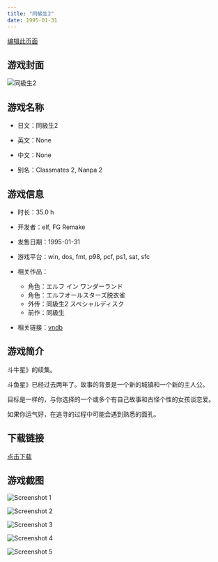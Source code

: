 ```yaml
---
title: "同級生2"
date: 1995-01-31
---
```

[编辑此页面](https://github.com/ACG-3/ADV3-source/blob/main/source/_posts/games/%E5%90%8C%E7%B4%9A%E7%94%9F2.md)

## 游戏封面

![同級生2](https%3A//pan.timero.xyz/onedrive/img_lib_001/%E5%90%8C%E7%B4%9A%E7%94%9F2_cover.avif)


## 游戏名称

- 日文：同級生2
- 英文：None
- 中文：None

- 别名：Classmates 2, Nanpa 2


## 游戏信息

- 时长：35.0 h
- 开发者：elf, FG Remake
- 发售日期：1995-01-31
- 游戏平台：win, dos, fmt, p98, pcf, ps1, sat, sfc
- 相关作品：
   - 角色：エルフ イン ワンダーランド
   - 角色：エルフオールスターズ脱衣雀
   - 外传：同級生2 スペシャルディスク
   - 前作：同級生

- 相关链接：[vndb](https://vndb.org/v2337)


## 游戏简介

斗牛星》的续集。

斗鱼星》已经过去两年了。故事的背景是一个新的城镇和一个新的主人公。

目标是一样的，与你选择的一个或多个有自己故事和古怪个性的女孩谈恋爱。


如果你运气好，在追寻的过程中可能会遇到熟悉的面孔。


## 下载链接

[点击下载](https://pan.timero.xyz/onedrive/adv_lib_001/%E5%90%8C%E7%B4%9A%E7%94%9F2)


## 游戏截图


![Screenshot 1](https%3A//pan.timero.xyz/onedrive/img_lib_001/%E5%90%8C%E7%B4%9A%E7%94%9F2_Screenshot_1.avif)

![Screenshot 2](https%3A//pan.timero.xyz/onedrive/img_lib_001/%E5%90%8C%E7%B4%9A%E7%94%9F2_Screenshot_2.avif)

![Screenshot 3](https%3A//pan.timero.xyz/onedrive/img_lib_001/%E5%90%8C%E7%B4%9A%E7%94%9F2_Screenshot_3.avif)

![Screenshot 4](https%3A//pan.timero.xyz/onedrive/img_lib_001/%E5%90%8C%E7%B4%9A%E7%94%9F2_Screenshot_4.avif)

![Screenshot 5](https%3A//pan.timero.xyz/onedrive/img_lib_001/%E5%90%8C%E7%B4%9A%E7%94%9F2_Screenshot_5.avif)

